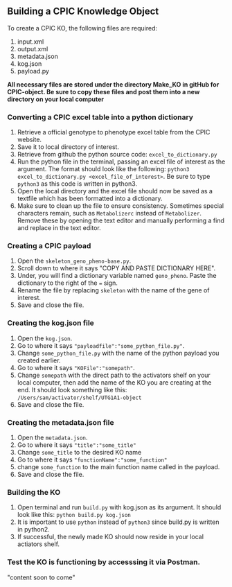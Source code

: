 ## Building a CPIC Knowledge Object
To create a CPIC KO, the following files are required: 
1. input.xml
2. output.xml
3. metadata.json
4. kog.json
5. payload.py

**All necessary files are stored under the directory Make_KO in gitHub for CPIC-object. Be sure to copy these files and post them into a new directory on your local computer**

### Converting a CPIC excel table into a python dictionary
1. Retrieve a official genotype to phenotype excel table from the CPIC website.
2. Save it to local directory of interest. 
3. Retrieve from github the python source code: `excel_to_dictionary.py`
4. Run the python file in the terminal, passing an excel file of interest as the argument. The format should look like the following: `python3 excel_to_dictionary.py <excel_file_of_interest>`. Be sure to type `python3` as this code is written in python3. 
5. Open the local directory and the excel file should now be saved as a textfile which has been formatted into a dictionary.
6. Make sure to clean up the file to ensure consistency. Sometimes special characters remain, such as `Metabolizerc` instead of `Metabolizer`. Remove these by opening the text editor and manually performing a find and replace in the text editor.

### Creating a CPIC payload
1. Open the `skeleton_geno_pheno-base.py`.
2. Scroll down to where it says "COPY AND PASTE DICTIONARY HERE".
3. Under, you will find a dictionary variable named `geno_pheno`. Paste the dictionary to the right of the `=` sign. 
3. Rename the file by replacing `skeleton` with the name of the gene of interest. 
4. Save and close the file. 

### Creating the kog.json file
1. Open the `kog.json`. 
2. Go to where it says `"payloadfile":"some_python_file.py"`.
3. Change `some_python_file.py` with the name of the python payload you created earlier. 
4. Go to where it says `"KOFile":"somepath"`.
5. Change `somepath` with the direct path to the activators shelf on your local computer, then add the name of the KO you are creating at the end. It should look something like this: `/Users/sam/activator/shelf/UTG1A1-object`
6. Save and close the file. 

### Creating the metadata.json file
1. Open the `metadata.json`.
2. Go to where it says `"title":"some_title"`
3. Change `some_title` to the desired KO name
4. Go to where it says `"functionName":"some_function"`
5. change `some_function` to the main function name called in the payload.
6. Save and close the file. 

### Building the KO
1. Open terminal and run `build.py` with kog.json as its argument. It should look like this: `python build.py kog.json`
2. It is important to use `python` instead of `python3` since build.py is written in python2. 
3. If successful, the newly made KO should now reside in your local actiators shelf. 

### Test the KO is functioning by accesssing it via Postman. 
"content soon to come"
